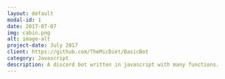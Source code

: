 ```yaml
---
layout: default
modal-id: 1
date: 2017-07-07
img: cabin.png
alt: image-alt
project-date: July 2017
client: https://github.com/TheMicDiet/BasicBot
category: Javascript
description: A discord bot written in javascript with many functions.
---
```

